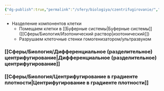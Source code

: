 ```yaml
---
{"dg-publish":true,"permalink":"/sfery/biologiya/czentrifugirovanie/","tags":["Общаябиология"]}
---
```


- Hазделение компонентов клетки
	- Помещаем клетки в [[Буферные системы\|Буферные системы]] ([[Сферы/Биология/Изотонический раствор\|изотонический]])
	- Разрушаем клеточные стенки гомогенизатором/ультразвуком
### [[Сферы/Биология/Дифференциальное (разделительное) центрифугирование\|Дифференциальное (разделительное) центрифугирование]]
### [[Сферы/Биология/Центрифугирование в градиенте плотности\|Центрифугирование в градиенте плотности]]